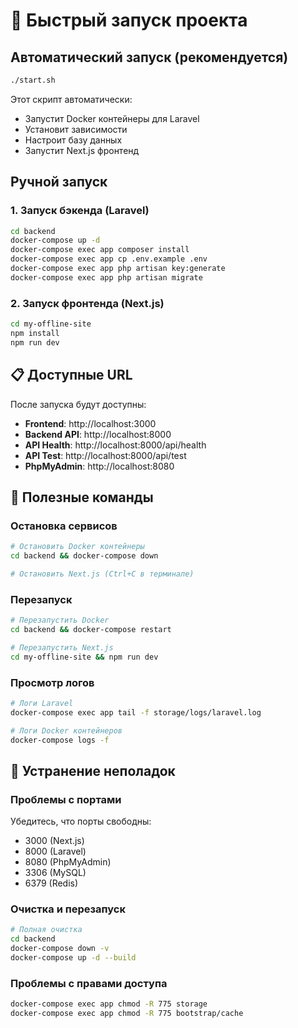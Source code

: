 # 🚀 Быстрый запуск проекта

## Автоматический запуск (рекомендуется)

```bash
./start.sh
```

Этот скрипт автоматически:
- Запустит Docker контейнеры для Laravel
- Установит зависимости
- Настроит базу данных
- Запустит Next.js фронтенд

## Ручной запуск

### 1. Запуск бэкенда (Laravel)

```bash
cd backend
docker-compose up -d
docker-compose exec app composer install
docker-compose exec app cp .env.example .env
docker-compose exec app php artisan key:generate
docker-compose exec app php artisan migrate
```

### 2. Запуск фронтенда (Next.js)

```bash
cd my-offline-site
npm install
npm run dev
```

## 📋 Доступные URL

После запуска будут доступны:

- **Frontend**: http://localhost:3000
- **Backend API**: http://localhost:8000
- **API Health**: http://localhost:8000/api/health
- **API Test**: http://localhost:8000/api/test
- **PhpMyAdmin**: http://localhost:8080

## 🔧 Полезные команды

### Остановка сервисов
```bash
# Остановить Docker контейнеры
cd backend && docker-compose down

# Остановить Next.js (Ctrl+C в терминале)
```

### Перезапуск
```bash
# Перезапустить Docker
cd backend && docker-compose restart

# Перезапустить Next.js
cd my-offline-site && npm run dev
```

### Просмотр логов
```bash
# Логи Laravel
docker-compose exec app tail -f storage/logs/laravel.log

# Логи Docker контейнеров
docker-compose logs -f
```

## 🚨 Устранение неполадок

### Проблемы с портами
Убедитесь, что порты свободны:
- 3000 (Next.js)
- 8000 (Laravel)
- 8080 (PhpMyAdmin)
- 3306 (MySQL)
- 6379 (Redis)

### Очистка и перезапуск
```bash
# Полная очистка
cd backend
docker-compose down -v
docker-compose up -d --build
```

### Проблемы с правами доступа
```bash
docker-compose exec app chmod -R 775 storage
docker-compose exec app chmod -R 775 bootstrap/cache
```
